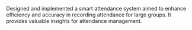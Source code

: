 Designed and implemented a smart attendance system aimed to enhance efficiency and accuracy in recording attendance for large groups. It provides valuable insights for attendance management.
